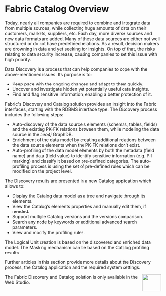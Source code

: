 # Fabric Catalog Overview

<web>

Today, nearly all companies are required to combine and integrate data from multiple sources, while collecting huge amounts of data on their customers, markets, suppliers, etc. Each day, more diverse sources and new data formats are added. Many of these data sources are either not well structured or do not have predefined relations. As a result, decision makers are drowning in data and yet seeking for insights. On top of that, the risks relating to data security increase, causing companies to set this issue with high priority. 

Data Discovery is a process that can help companies to cope with the above-mentioned issues. Its purpose is to:

* Keep pace with the ongoing changes and adapt to them quickly.
* Uncover and investigate hidden yet potentially useful data insights.
* Find and flag sensitive information, enabling a better protection of it.

Fabric's Discovery and Catalog solution provides an insight into the Fabric interfaces, starting with the RDBMS interface type. The Discovery process includes the following steps:

- Auto-discovery of the data source's elements (schemas, tables, fields) and the existing PK-FK relations between them, while modeling the data source in the *neo4j* GraphDB. 
- Enrichment of the data model by creating additional relations between the data source elements when the PK-FK relations don’t exist. 
- Auto-profiling of the data model elements by both the metadata (field name) and data (field value) to identify sensitive information (e.g. PII marking) and classify it based on pre-defined categories. The auto-profiling process is using the set of pre-defined rules which can be modified on the project level.

The Discovery results are presented in a new Catalog application which allows to:

- Display the Catalog data model as a tree and navigate through its elements.
- View the Catalog’s elements properties and manually edit them, if needed.
- Support multiple Catalog versions and the versions comparison.
- Search any node by keywords or additional advanced search parameters.
- View and modify the profiling rules.

The Logical Unit creation is based on the discovered and enriched data model. The Masking mechanism can be based on the Catalog profiling results.

Further articles in this section provide more details about the Discovery process, the Catalog application and the required system settings. 

[<img align="right" width="60" height="54" src="/articles/images/Next.png">](02_catalog_vocabulary.md) 

</web>

<studio>

The Fabric Discovery and Catalog solution is only available in the Web Studio.

</studio>

